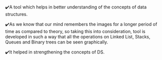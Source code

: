 ✔️A tool which helps in better understanding of the concepts of data structures. 

✔️As we know that our mind remembers the images for a longer period of time as compared to theory, so taking this into consideration, tool is developed in such a way that all the operations on Linked List, Stacks, Queues and Binary trees can be seen graphically. 

✔️It helped in strengthening the concepts of DS.  
